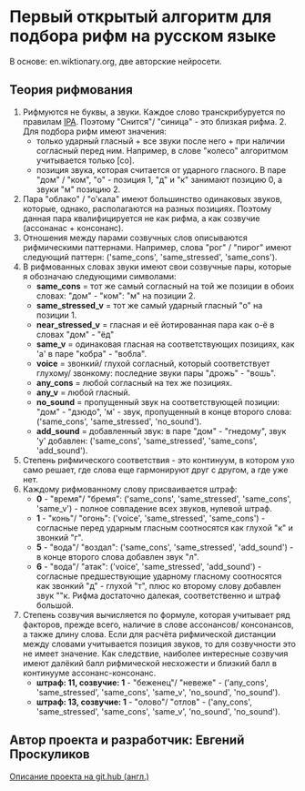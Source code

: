 # Первый открытый алгоритм для подбора рифм на русском языке
В основе: en.wiktionary.org, две авторские нейросети.

## Теория рифмования

1. Рифмуются не буквы, а звуки. Каждое слово транскрибуруется по правилам [IPA](https://tinyurl.com/59nmeuhb). Поэтому "Снится"/ "синица" - это близкая рифма. 2. Для подбора рифм имеют значения: 
	- только ударный гласный + все звуки после него + при наличии согласный перед ним. Например, в слове "колесо" алгоритмом учитывается только [со]. 
	- позиция звука, которая считается от ударного гласного. В паре "дом" / "ком", "о" - позиция 1, "д" и "к" занимают позицию 0, а звуки "м" позицию 2. 
3. Пара "облако" / "о'кала" имеют большинство одинаковых звуков, которые, однако, располагаются на разных позициях. Поэтому данная пара квалифицируется не как рифма, а как созвучие (ассонанас + консонанс).
4. Отношения между парами созвучных слов описываются рифмическими паттернами. Например, слова "рог" / "пирог" имеют следующий паттерн: ('same_cons', 'same_stressed', 'same_cons').
4. В рифмованных словах звуки имеют свои созвучные пары, которые я обозначаю следующими символами:
	- **same_cons** = тот же самый согласный на той же позиции в обоих словах: "дом" - "ком": "м" на позиции 2.
	- **same_stressed_v** = тот же самый ударный гласный "о" на позиции 1.
	- **near_stressed_v** = гласная и её йотированная пара как о-ё в словах "дом" - "ёд"
	- **same_v** = одинаковая гласная на соответствующих позициях, как 'а' в паре "кобра" - "вобла".
	- **voice** = звонкий/ глухой согласный, который соответствует глухому/ звонкому: последние звуки пары "дрожь" - "вошь". 
	- **any_cons** = любой согласный на тех же позициях.
	- **any_v** = любой гласный.
	- **no_sound** = пропущенный звук на соответствующей позиции: "дом" - "дзюдо", 'м' - звук, пропущенный в конце второго слова: ('same_cons', 'same_stressed', 'no_sound').
	- **add_sound** = добавленный звук: в паре "дом" - "гнедому", звук 'у' добавлен: ('same_cons', 'same_stressed', 'same_cons', 'add_sound').
5. Степень рифмического соответствия - это континуум, в котором ухо само решает, где слова еще гармонируют друг с другом, а где уже нет. 
6. Каждому рифмованному слову присваивается штраф:
	- **0** - "время"/ "бремя": ('same_cons', 'same_stressed', 'same_cons', 'same_v') - полное совпадение всех звуков, нулевой штраф. 
	- **1** - "конь"/ "огонь": ('voice', 'same_stressed', 'same_cons') - согласные перед ударным гласным соотносятся как глухой "к" и звонкий "г".
	- **5** - "вода"/ "воздал": ('same_cons', 'same_stressed', 'add_sound') - в конце второго слова добавлен звук "л".
	- **6** - "вода"/ "атак": ('voice', 'same_stressed', 'add_sound') - согласные предшествующие ударному гласному соотносятся как звонкий "д" - глухой "т", плюс ко второму слову добавлен звук ""к. Рифма достаточно далекая, соответственно и штраф большой.
7. Степень созвучия вычисляется по формуле, которая учитывает ряд факторов, прежде всего, наличие в слове ассонансов/ консонансов, а также длину слова. Если для расчёта рифмической дистанции между словами учитывается позиция звуков, то для созвучности это не имеет значение. Как следствие, наиболее интересные созвучия имеют далёкий балл рифмической несхожести и близкий балл в континууме ассонанс-консонанс.
	- **штраф: 11, созвучие: 1** - "беженец"/ "невеже" - ('any_cons', 'same_stressed', 'same_cons', 'same_v', 'no_sound', 'no_sound').
	- **штраф: 13, созвучие: 1** - "олово"/ "отлов" - ('any_cons', 'same_stressed', 'same_cons', 'same_v', 'no_sound', 'no_sound').


## Автор проекта и разработчик: Евгений Проскуликов
[Описание проекта на git.hub (англ.)](https://github.com/EugenefedorovPro/rhyme_rus)
